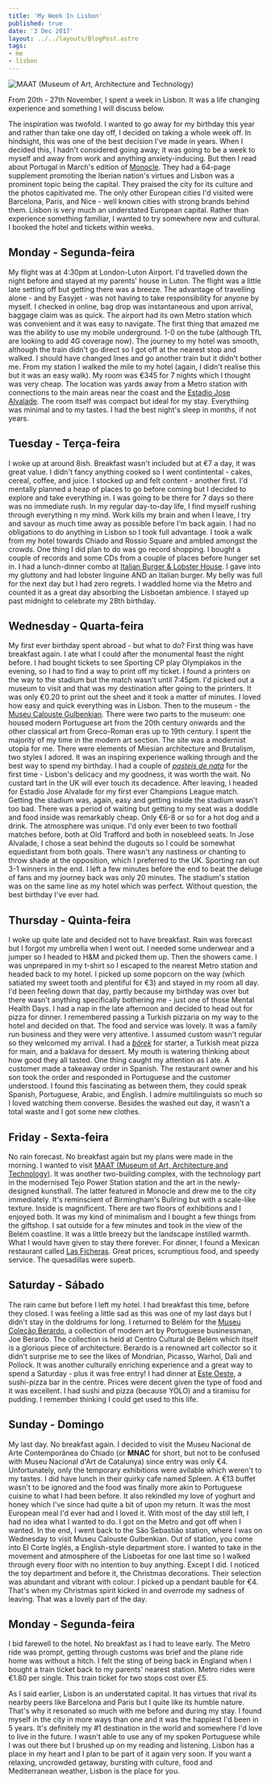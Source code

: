 ```yaml
---
title: 'My Week In Lisbon'
published: true
date: '3 Dec 2017'
layout: ../../layouts/BlogPost.astro
tags:
- me
- lisbon
---
```


![MAAT (Museum of Art, Architecture and Technology)](/images/MAAT-Lisbon-Amanda-Levet-Architects-0016_1.png)

From 20th - 27th November, I spent a week in Lisbon. It was a life changing experience and something I will discuss below.

The inspiration was twofold. I wanted to go away for my birthday this year and rather than take one day off, I decided on taking a whole week off. In hindsight, this was one of the best decision I've made in years. When I decided this, I hadn't considered going away; it was going to be a week to myself and away from work and anything anxiety-inducing. But then I read about Portugal in March's edition of [Monocle](https://monocle.com/magazine/). They had a 64-page supplement promoting the Iberian nation's virtues and Lisbon was a prominent topic being the capital. They praised the city for its culture and the photos capitivated me. The only other European cities I'd visited were Barcelona, Paris, and Nice - well known cities with strong brands behind them. Lisbon is very much an understated European capital. Rather than experience something familiar, I wanted to try somewhere new and cultural. I booked the hotel and tickets within weeks.

## Monday - Segunda-feira

My flight was at 4:30pm at London-Luton Airport. I'd travelled down the night before and stayed at my parents' house in Luton. The flight was a little late setting off but getting there was a breeze. The advantage of travelling alone - and by Easyjet - was not having to take responsibility for anyone by myself. I checked in online, bag drop was instantaneous and upon arrival, baggage claim was as quick. The airport had its own Metro station which was convenient and it was easy to navigate. The first thing that amazed me was the ability to use my mobile underground. 1-0 on the tube (although TfL are looking to add 4G coverage now). The journey to my hotel was smooth, although the train didn't go direct so I got off at the nearest stop and walked. I should have changed lines and go another train but it didn't bother me. From my station I walked the mile to my hotel (again, I didn't realise this but it was an easy walk). My room was €345 for 7 nights which I thought was very cheap. The location was yards away from a Metro station with connections to the main areas near the coast and the [Estadio Jose Alvalade](https://www.sporting.pt/en/club/infrastructures/estadio-jose-alvalade). The room itself was compact but ideal for my stay. Everythiing was minimal and to my tastes. I had the best night's sleep in months, if not years.

## Tuesday - Terça-feira

I woke up at around 8ish. Breakfast wasn't included but at €7 a day, it was great value. I didn't fancy anything cooked so I went contintental - cakes, cereal, coffee, and juice. I stocked up and felt content - another first. I'd mentally planned a heap of places to go before coming but I decided to explore and take everything in. I was going to be there for 7 days so there was no immediate rush. In my regular day-to-day life, I find myself rushing through everything n my mind. Work kills my brain and when I leave, I try and savour as much time away as possible before I'm back again. I had no obligations to do anything in Lisbon so I took full advantage. I took a walk from my hotel towards Chiado and Rossio Square and ambled amongst the crowds. One thing I did plan to do was go record shopping. I bought a couple of records and some CDs from a couple of places before hunger set in. I had a lunch-dinner combo at [Italian Burger & Lobster House](https://www.tripadvisor.co.uk/Restaurant_Review-g189158-d10295169-Reviews-Italian_Burguer_Lobster_House-Lisbon_Lisbon_District_Central_Portugal.html). I gave into my gluttony and had lobster linguine AND an Italian burger. My belly was full for the next day but I had zero regrets. I waddled home via the Metro and counted it as a great day absorbing the Lisboetan ambience. I stayed up past midnight to celebrate my 28th birthday.

## Wednesday - Quarta-feira

My first ever birthday spent abroad - but what to do? First thing was have breakfast again. I ate what I could after the monumental feast the night before. I had bought tickets to see Sporting CP play Olympiakos in the evening, so I had to find a way to print off my ticket. I found a printers on the way to the stadium but the match wasn't until 7:45pm. I'd picked out a museum to visit and that was my destination after going to the printers. It was only €0.20 to print out the sheet and it took a matter of minutes. I loved how easy and quick everything was in Lisbon. Then to the museum - the [Museu Calouste Gulbenkian](https://gulbenkian.pt/museu/en/). There were two parts to the museum: one housed modern Portuguese art from the 20th century onwards and the other classical art from Greco-Roman eras up to 19th century. I spent the majority of my time in the modern art section. The site was a modernist utopia for me. There were elements of Miesian architecture and Brutalism, two styles I adored. It was an inspiring experience walking through and the best way to spend my birthday. I had a couple of _[pasteis de nata](https://leitesculinaria.com/7759/recipes-pasteis-de-nata.html)_ for the first time - Lisbon's delicacy and my goodness, it was worth the wait. No custard tart in the UK will ever touch its decadence. After leaving, I headed for Estadio Jose Alvalade for my first ever Champions League match. Getting the stadium was, again, easy and getting inside the stadium wasn't too bad. There was a period of waiting but getting to my seat was a doddle and food inside was remarkably cheap. Only €6-8 or so for a hot dog and a drink. The atmosphere was unique. I'd only ever been to two football matches before, both at Old Trafford and both in nosebleed seats. In Jose Alvalade, I chose a seat behind the dugouts so I could be somewhat equedistant from both goals. There wasn't any nastiness or chanting to throw shade at the opposition, which I preferred to the UK. Sporting ran out 3-1 winners in the end. I left a few minutes before the end to beat the deluge of fans and my journey back was only 20 minutes. The stadium's station was on the same line as my hotel which was perfect. Without question, the best birthday I've ever had.

## Thursday - Quinta-feira

I woke up quite late and decided not to have breakfast. Rain was forecast but I forgot my umbrella when I went out. I needed some underwear and a jumper so I headed to H&M and picked them up. Then the showers came. I was unprepared in my t-shirt so I escaped to the nearest Metro station and headed back to my hotel. I picked up some popcorn on the way (which satiated my sweet tooth and plentiful for €3) and stayed in my room all day. I'd been feeling down that day, partly because my birthday was over but there wasn't anything specifically bothering me - just one of those Mental Health Days. I had a nap in the late afternoon and decided to head out for pizza for dinner. I remembered passing a Turkish pizzaria on my way to the hotel and decided on that. The food and service was lovely. It was a family run business and they were very attentive. I assumed custom wasn't regular so they welcomed my arrival. I had a _[börek](https://www.greatbritishchefs.com/recipes/borek-recipe)_ for starter, a Turkish meat pizza for main, and a baklava for dessert. My mouth is watering thinking about how good they all tasted. One thing caught my attention as I ate. A customer made a takeaway order in Spanish. The restaurant owner and his son took the order and responded in Portuguese and the customer understood. I found this fascinating as between them, they could speak Spanish, Portuguese, Arabic, and English. I admire multilinguists so much so I loved watching them converse. Besides the washed out day, it wasn't a total waste and I got some new clothes.

## Friday - Sexta-feira

No rain forecast. No breakfast again but my plans were made in the morning. I wanted to visit [MAAT (Museum of Art, Architecture and Technology)](https://www.maat.pt). It was another two-building complex, with the technology part in the modernised Tejo Power Station station and the art in the newly-designed kunsthall. The latter featured in Monocle and drew me to the city immediately. It's reminscient of Birmingham's Bullring but with a scale-like texture. Inside is magnificent. There are two floors of exhibitions and I enjoyed both. It was my kind of minimalism and I bought a few things from the giftshop. I sat outside for a few minutes and took in the view of the Belém coastline. It was a little breezy but the landscape instilled warmth. What I would have given to stay there forever. For dinner, I found a Mexican restaurant called [Las Ficheras](https://www.tripadvisor.co.uk/Restaurant_Review-g189158-d5603647-Reviews-LAS_FICHERAS-Lisbon_Lisbon_District_Central_Portugal.html). Great prices, scrumptious food, and speedy service. The quesadillas were superb.

## Saturday - Sábado

The rain came but before I left my hotel. I had breakfast this time, before they closed. I was feeling a little sad as this was one of my last days but I didn't stay in the doldrums for long. I returned to Belém for the [Museu Coleção Berardo](https://en.museuberardo.pt/), a collection of modern art by Portuguese businessman, Joe Berardo. The collection is held at Centro Cultural de Belém which itself is a glorious piece of architecture. Berardo is a renowned art collector so it didn't surprise me to see the likes of Mondrian, Picasso, Warhol, Dalí and Pollock. It was another culturally enriching experience and a great way to spend a Saturday - plus it was free entry! I had dinner at [Este Oeste](https://www.instagram.com/este_oeste/), a sushi-pizza bar in the centre. Prices were decent given the type of food and it was excellent. I had sushi and pizza (because YOLO) and a tiramisu for pudding. I remember thinking I could get used to this life. 

## Sunday - Domingo

My last day. No breakfast again. I decided to visit the Museu Nacional de Arte Contemporânea do Chiado (or **MNAC** for short, but not to be confused with Museu Nacional d'Art de Catalunya) since entry was only €4. Unfortunately, only the temporary exhibitions were avilable which weren't to my tastes. I did have lunch in their quirky cafe named Spleen. A €13 buffet wasn't to be ignored and the food was finally more akin to Portuguese cuisine to what I had been before. It also rekindled my love of yoghurt and honey which I've since had quite a bit of upon my return. It was the most European meal I'd ever had and I loved it. With most of the day still left, I had no idea what I wanted to do. I got on the Metro and got off when I wanted. In the end, I went back to the São Sebastião station, where I was on Wednesday to visit Museu Calouste Gulbenkian. Out of station, you come into El Corte Inglés, a English-style department store. I wanted to take in the movement and atmosphere of the Lisboetas for one last time so I walked through every floor with no intention to buy anything. Except I did. I noticed the toy department and before it, the Christmas decorations. Their selection was abundant and vibrant with colour. I picked up a pendant bauble for €4. That's when my Christmas spirit kicked in and overrode my sadness of leaving. That was a lovely part of the day.

## Monday - Segunda-feira

I bid farewell to the hotel. No breakfast as I had to leave early. The Metro ride was prompt, getting through customs was brief and the plane ride home was without a hitch. I felt the sting of being back in England when I bought a train ticket back to my parents' nearest station. Metro rides were €1.80 per single. This train ticket for two stops cost over £5.

As I said earlier, Lisbon is an understated capital. It has virtues that rival its nearby peers like Barcelona and Paris but I quite like its humble nature. That's why it resonated so much with me before and during my stay. I found myself in the city in more ways than one and it was the happiest I'd been in 5 years. It's definitely my #1 destination in the world and somewhere I'd love to live in the future. I wasn't able to use any of my spoken Portuguese while I was out there but I brushed up on my reading and listening. Lisbon has a place in my heart and I plan to be part of it again very soon. If you want a relaxing, uncrowded getaway, bursting with culture, food and Mediterranean weather, Lisbon is the place for you.